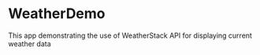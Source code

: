 # WeatherDemo
This app demonstrating the use of WeatherStack API for displaying current weather data
